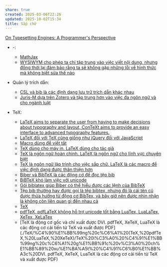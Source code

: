 ```yaml
---
share: true
created: 2025-03-06T22:26
updated: 2025-10-02T15:34
title: Sắp chữ
---
```

[On Typesetting Engines: A Programmer's Perspective](https://blog.ppresume.com/posts/on-typesetting-engines)
- \-: 
    - [MathJax](./MathJax.md)
    - [WYSIWYM cho phép ta chỉ tập trung vào việc viết nội dung, nhưng đồng thời lại đảm bảo rằng ta sẽ không gặp những lỗi về hình thức mà không biết sửa thế nào](./WYSIWYM%20cho%20ph%C3%A9p%20ta%20ch%E1%BB%89%20t%E1%BA%ADp%20trung%20v%C3%A0o%20vi%E1%BB%87c%20vi%E1%BA%BFt%20n%E1%BB%99i%20dung,%20nh%C6%B0ng%20%C4%91%E1%BB%93ng%20th%E1%BB%9Di%20l%E1%BA%A1i%20%C4%91%E1%BA%A3m%20b%E1%BA%A3o%20r%E1%BA%B1ng%20ta%20s%E1%BA%BD%20kh%C3%B4ng%20g%E1%BA%B7p%20nh%E1%BB%AFng%20l%E1%BB%97i%20v%E1%BB%81%20h%C3%ACnh%20th%E1%BB%A9c%20m%C3%A0%20kh%C3%B4ng%20bi%E1%BA%BFt%20s%E1%BB%ADa%20th%E1%BA%BF%20n%C3%A0o.md)

- Quản lý trích dẫn: 
    - [CSL và bib là các định dạng lưu trữ trích dẫn khác nhau](./Qu%E1%BA%A3n%20l%C3%BD%20tr%C3%ADch%20d%E1%BA%ABn/CSL%20v%C3%A0%20bib%20l%C3%A0%20c%C3%A1c%20%C4%91%E1%BB%8Bnh%20d%E1%BA%A1ng%20l%C6%B0u%20tr%E1%BB%AF%20tr%C3%ADch%20d%E1%BA%ABn%20kh%C3%A1c%20nhau.md)
    - [Juris-M dựa trên Zotero và tập trung hơn vào việc đa ngôn ngữ và cho ngành luật](./Qu%E1%BA%A3n%20l%C3%BD%20tr%C3%ADch%20d%E1%BA%ABn/Juris-M%20d%E1%BB%B1a%20tr%C3%AAn%20Zotero%20v%C3%A0%20t%E1%BA%ADp%20trung%20h%C6%A1n%20v%C3%A0o%20vi%E1%BB%87c%20%C4%91a%20ng%C3%B4n%20ng%E1%BB%AF%20v%C3%A0%20cho%20ng%C3%A0nh%20lu%E1%BA%ADt.md)

- TeX: 
    - [LaTeX aims to separate the user from having to make decisions about typography and layout, ConTeXt aims to provide an easy interface to advanced typography features.](./TeX/Macro%20(LaTeX,%20ConTeX)/LaTeX%20aims%20to%20separate%20the%20user%20from%20having%20to%20make%20decisions%20about%20typography%20and%20layout,%20ConTeXt%20aims%20to%20provide%20an%20easy%20interface%20to%20advanced%20typography%20features..md)
    - [LaTeX đối với TeX cũng giống như jQuery đối với JavaScript](./TeX/Macro%20(LaTeX,%20ConTeX)/LaTeX%20%C4%91%E1%BB%91i%20v%E1%BB%9Bi%20TeX%20c%C5%A9ng%20gi%E1%BB%91ng%20nh%C6%B0%20jQuery%20%C4%91%E1%BB%91i%20v%E1%BB%9Bi%20JavaScript.md)
    - [Macro dùng để viết tắt](./TeX/Macro%20(LaTeX,%20ConTeX)/Macro%20d%C3%B9ng%20%C4%91%E1%BB%83%20vi%E1%BA%BFt%20t%E1%BA%AFt.md)
    - [TeX dùng cho máy in. LaTeX dùng cho tác giả](./TeX/Macro%20(LaTeX,%20ConTeX)/TeX%20d%C3%B9ng%20cho%20m%C3%A1y%20in.%20LaTeX%20d%C3%B9ng%20cho%20t%C3%A1c%20gi%E1%BA%A3.md)
    - [TeX là ngôn ngữ hoàn chỉnh. LaTeX là ngôn ngữ cho lĩnh vực chuyên biệt](./TeX/Macro%20(LaTeX,%20ConTeX)/TeX%20l%C3%A0%20ng%C3%B4n%20ng%E1%BB%AF%20ho%C3%A0n%20ch%E1%BB%89nh.%20LaTeX%20l%C3%A0%20ng%C3%B4n%20ng%E1%BB%AF%20cho%20l%C4%A9nh%20v%E1%BB%B1c%20chuy%C3%AAn%20bi%E1%BB%87t.md)
    - [TeX là ngôn ngữ lập trình cho việc sắp chữ. LaTeX là các macro để việc định dạng được thân thiện hơn](./TeX/Macro%20(LaTeX,%20ConTeX)/TeX%20l%C3%A0%20ng%C3%B4n%20ng%E1%BB%AF%20l%E1%BA%ADp%20tr%C3%ACnh%20cho%20vi%E1%BB%87c%20s%E1%BA%AFp%20ch%E1%BB%AF.%20LaTeX%20l%C3%A0%20c%C3%A1c%20macro%20%C4%91%E1%BB%83%20vi%E1%BB%87c%20%C4%91%E1%BB%8Bnh%20d%E1%BA%A1ng%20%C4%91%C6%B0%E1%BB%A3c%20th%C3%A2n%20thi%E1%BB%87n%20h%C6%A1n.md)
    - [Biber và BibTeX là các động cơ để đọc tệp bib](./TeX/Qu%E1%BA%A3n%20l%C3%BD%20tr%C3%ADch%20d%E1%BA%ABn%20(Biber,%20BiBTeX)/Biber%20v%C3%A0%20BibTeX%20l%C3%A0%20c%C3%A1c%20%C4%91%E1%BB%99ng%20c%C6%A1%20%C4%91%E1%BB%83%20%C4%91%E1%BB%8Dc%20t%E1%BB%87p%20bib.md)
    - [BiBTeX khó làm việc với unicode](./TeX/Qu%E1%BA%A3n%20l%C3%BD%20tr%C3%ADch%20d%E1%BA%ABn%20(Biber,%20BiBTeX)/BiBTeX%20kh%C3%B3%20l%C3%A0m%20vi%E1%BB%87c%20v%E1%BB%9Bi%20unicode.md)
    - [Gói biblatex giúp Biber có thể hiểu được các lệnh của BibTeX](./TeX/Qu%E1%BA%A3n%20l%C3%BD%20tr%C3%ADch%20d%E1%BA%ABn%20(Biber,%20BiBTeX)/G%C3%B3i%20biblatex%20gi%C3%BAp%20Biber%20c%C3%B3%20th%E1%BB%83%20hi%E1%BB%83u%20%C4%91%C6%B0%E1%BB%A3c%20c%C3%A1c%20l%E1%BB%87nh%20c%E1%BB%A7a%20BibTeX.md)
    - [Tệp bib thường hay được gọi là tệp bibtex, nhưng đó là cái tên cũ được thừa hưởng từ động cơ BibTex, và bây giờ nên được nhìn nhận là không còn liên quan gì đến nhau cả](./TeX/Qu%E1%BA%A3n%20l%C3%BD%20tr%C3%ADch%20d%E1%BA%ABn%20(Biber,%20BiBTeX)/T%E1%BB%87p%20bib%20th%C6%B0%E1%BB%9Dng%20hay%20%C4%91%C6%B0%E1%BB%A3c%20g%E1%BB%8Di%20l%C3%A0%20t%E1%BB%87p%20bibtex,%20nh%C6%B0ng%20%C4%91%C3%B3%20l%C3%A0%20c%C3%A1i%20t%C3%AAn%20c%C5%A9%20%C4%91%C6%B0%E1%BB%A3c%20th%E1%BB%ABa%20h%C6%B0%E1%BB%9Fng%20t%E1%BB%AB%20%C4%91%E1%BB%99ng%20c%C6%A1%20BibTex,%20v%C3%A0%20b%C3%A2y%20gi%E1%BB%9D%20n%C3%AAn%20%C4%91%C6%B0%E1%BB%A3c%20nh%C3%ACn%20nh%E1%BA%ADn%20l%C3%A0%20kh%C3%B4ng%20c%C3%B2n%20li%C3%AAn%20quan%20g%C3%AC%20%C4%91%E1%BA%BFn%20nhau%20c%E1%BA%A3.md)
    - [TeX](./TeX/index.md)
    - [pdfTeX, pdfLaTeX không hỗ trợ unicode tốt bằng LuaTex, LuaLaTex, XeTex, XeLaTex](./TeX/%C4%90%E1%BB%99ng%20c%C6%A1%20(TeX,%20pdfTeX,%20LuaTeX,%20XeTeX)/pdfTeX,%20pdfLaTeX%20kh%C3%B4ng%20h%E1%BB%97%20tr%E1%BB%A3%20unicode%20t%E1%BB%91t%20b%E1%BA%B1ng%20LuaTex,%20LuaLaTex,%20XeTex,%20XeLaTex.md)
    - [TeX là động cơ gốc và chỉ xuất được DVI. pdfTeX, XeTeX, LuaTeX là các động cơ cải tiến từ TeX và xuất được PDF](./TeX/%C4%90%E1%BB%99ng%20c%C6%A1%20(TeX,%20pdfTeX,%20LuaTeX,%20XeTeX)/TeX%20l%C3%A0%20%C4%91%E1%BB%99ng%20c%C6%A1%20g%E1%BB%91c%20v%C3%A0%20ch%E1%BB%89%20xu%E1%BA%A5t%20%C4%91%C6%B0%E1%BB%A3c%20DVI. pdfTeX, XeTeX, LuaTeX là các động cơ cải tiến từ TeX và xuất được PDF)

